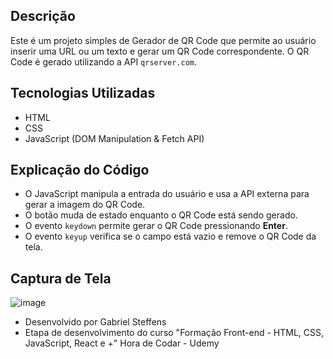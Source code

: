 ## Descrição
Este é um projeto simples de Gerador de QR Code que permite ao usuário inserir uma URL ou um texto e gerar um QR Code correspondente. O QR Code é gerado utilizando a API `qrserver.com`.

## Tecnologias Utilizadas
- HTML
- CSS
- JavaScript (DOM Manipulation & Fetch API)

## Explicação do Código
- O JavaScript manipula a entrada do usuário e usa a API externa para gerar a imagem do QR Code.
- O botão muda de estado enquanto o QR Code está sendo gerado.
- O evento `keydown` permite gerar o QR Code pressionando **Enter**.
- O evento `keyup` verifica se o campo está vazio e remove o QR Code da tela.

## Captura de Tela
![image](https://github.com/user-attachments/assets/7e23b4fb-5d8e-44a8-aca6-efbd673bf8d8)

- Desenvolvido por Gabriel Steffens
- Etapa de desenvolvimento do curso "Formação Front-end - HTML, CSS, JavaScript, React e +" Hora de Codar - Udemy

